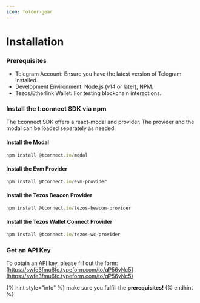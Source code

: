 ```yaml
---
icon: folder-gear
---
```


# Installation

### **Prerequisites**

* Telegram Account: Ensure you have the latest version of Telegram installed.
* Development Environment: Node.js (v14 or later), NPM.
* Tezos/Etherlink Wallet: For testing blockchain interactions.

### Install the t:connect SDK via npm

The t:connect SDK offers a react-modal and provider. The provider and the modal can be loaded separately as needed.

#### Install the Modal

```typescript
npm install @tconnect.io/modal
```

#### Install the Evm Provider

```typescript
npm install @tconnect.io/evm-provider
```

#### Install the Tezos Beacon Provider

```typescript
npm install @tconnect.io/tezos-beacon-provider
```

#### Install the Tezos Wallet Connect Provider

```typescript
npm install @tconnect.io/tezos-wc-provider
```

### Get an API Key

To obtain an API key, please fill out the form: [https://swfe3fmu6fc.typeform.com/to/qP56yNc5](https://swfe3fmu6fc.typeform.com/to/qP56yNc5)

{% hint style="info" %}
make sure you fulfill the **prerequisites!**
{% endhint %}
